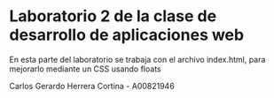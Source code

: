 # Laboratorio 2 de la clase de desarrollo de aplicaciones web
En esta parte del laboratorio se trabaja con el archivo index.html, para mejorarlo mediante un CSS usando floats

Carlos Gerardo Herrera Cortina - A00821946